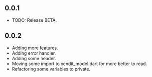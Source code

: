 ## 0.0.1

* TODO: Release BETA.

## 0.0.2

* Adding more features.
* Adding error handler.
* Adding some header.
* Moving some import to xendit_model.dart for more better to read.
* Refactoring some variables to private.